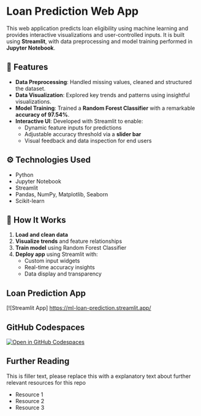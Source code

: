 # Loan Prediction Web App

This web application predicts loan eligibility using machine learning and provides interactive visualizations and user-controlled inputs. It is built using **Streamlit**, with data preprocessing and model training performed in **Jupyter Notebook**.

## 🌟 Features

- **Data Preprocessing**: Handled missing values, cleaned and structured the dataset.
- **Data Visualization**: Explored key trends and patterns using insightful visualizations.
- **Model Training**: Trained a **Random Forest Classifier** with a remarkable **accuracy of 97.54%**.
- **Interactive UI**: Developed with Streamlit to enable:
  - Dynamic feature inputs for predictions
  - Adjustable accuracy threshold via a **slider bar**
  - Visual feedback and data inspection for end users

## ⚙️ Technologies Used

- Python
- Jupyter Notebook
- Streamlit
- Pandas, NumPy, Matplotlib, Seaborn
- Scikit-learn

## 🧠 How It Works

1. **Load and clean data**
2. **Visualize trends** and feature relationships
3. **Train model** using Random Forest Classifier
4. **Deploy app** using Streamlit with:
   - Custom input widgets
   - Real-time accuracy insights
   - Data display and transparency
  


## Loan Prediction App

[![Streamlit App] https://ml-loan-prediction.streamlit.app/

## GitHub Codespaces

[![Open in GitHub Codespaces](https://github.com/codespaces/badge.svg)](https://codespaces.new/streamlit/app-starter-kit?quickstart=1)



## Further Reading

This is filler text, please replace this with a explanatory text about further relevant resources for this repo
- Resource 1
- Resource 2
- Resource 3
